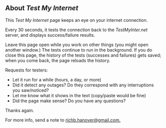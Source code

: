 ## About _Test My Internet_

This *Test My Internet* page keeps an eye on your internet connection.

Every 30 seconds, it tests the connection back to the _TestMyInter.net_ server,
and displays success/failure results.

Leave this page open while you work on other things (you might open another window.)
The tests continue to run in the background. 
If you do close this page, the history of the tests (successes and failures) gets saved; 
when you come back, the page reloads the history.

Requests for testers:

- Let it run for a while (hours, a day, or more)
- Did it detect any outages? Do they correspond with any interruptions you saw/noticed?
- Let me know what it shows in the text (copy/paste would be fine)
- Did the page make sense? Do you have any questions?

Thanks again.

For more info, send a note to [richb.hanover@gmail.com.](mailto:richb.hanover+testmyinternet@gmail.com)
